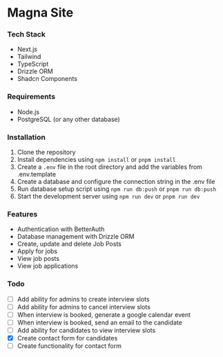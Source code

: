 # Magna Site

### Tech Stack

- Next.js
- Tailwind
- TypeScript
- Drizzle ORM
- Shadcn Components

### Requirements

- Node.js
- PostgreSQL (or any other database)

### Installation

1. Clone the repository
2. Install dependencies using `npm install` or `pnpm install`
3. Create a `.env` file in the root directory and add the variables from .env.template
4. Create a database and configure the connection string in the .env file
5. Run database setup script using `npm run db:push` or `pnpm run db:push`
6. Start the development server using `npm run dev` or `pnpm run dev`

### Features

- Authentication with BetterAuth
- Database management with Drizzle ORM
- Create, update and delete Job Posts
- Apply for jobs
- View job posts
- View job applications

### Todo

- [ ] Add ability for admins to create interview slots
- [ ] Add ability for admins to cancel interview slots
- [ ] When interview is booked, generate a google calendar event
- [ ] When interview is booked, send an email to the candidate
- [ ] Add ability for candidates to view interview slots
- [x] Create contact form for candidates
- [ ] Create functionality for contact form
